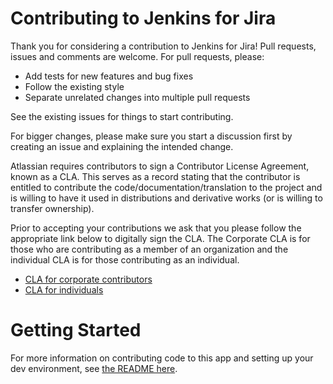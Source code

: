 # Contributing to Jenkins for Jira

Thank you for considering a contribution to Jenkins for Jira! Pull requests, issues and comments are welcome. For pull requests, please:

* Add tests for new features and bug fixes
* Follow the existing style
* Separate unrelated changes into multiple pull requests

See the existing issues for things to start contributing.

For bigger changes, please make sure you start a discussion first by creating an issue and explaining the intended change.

Atlassian requires contributors to sign a Contributor License Agreement, known as a CLA. This serves as a record stating that the contributor is entitled to contribute the code/documentation/translation to the project and is willing to have it used in distributions and derivative works (or is willing to transfer ownership).

Prior to accepting your contributions we ask that you please follow the appropriate link below to digitally sign the CLA. The Corporate CLA is for those who are contributing as a member of an organization and the individual CLA is for those contributing as an individual.

* [CLA for corporate contributors](https://opensource.atlassian.com/corporate)
* [CLA for individuals](https://opensource.atlassian.com/individual)


# Getting Started
For more information on contributing code to this app and setting up your dev environment, see [the README here](app/README.md).